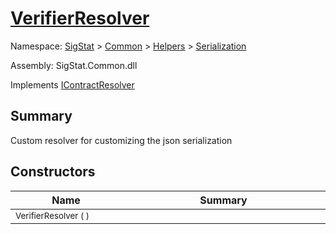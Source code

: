 # [VerifierResolver](./VerifierResolver.md)

Namespace: [SigStat]() > [Common](./../../README.md) > [Helpers](./../README.md) > [Serialization](./README.md)

Assembly: SigStat.Common.dll

Implements [IContractResolver](./VerifierResolver.md)

## Summary
Custom resolver for customizing the json serialization

## Constructors

| Name<a href="#"><img width=160></a> | Summary<a href="#"><img width=400></a> | 
| --- | --- | 
| <sub>VerifierResolver (  )</sub>| <sub></sub>| <br>


